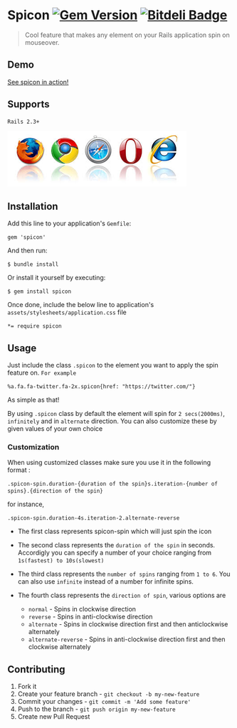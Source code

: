 # Spicon   [![Gem Version](https://badge.fury.io/rb/spicon.png)](http://badge.fury.io/rb/spicon)     [![Bitdeli Badge](https://d2weczhvl823v0.cloudfront.net/NikhilNanjappa/spicon/trend.png)](https://bitdeli.com/free "Bitdeli Badge")


> Cool feature that makes any element on your Rails application spin on mouseover.

## Demo

  [See spicon in action!](http://spicon.herokuapp.com)

## Supports

    Rails 2.3+

![Browsers](https://github.com/gemathon-warriors/spicon/raw/master/images/browsers.jpg "Mozilla, Chrome, Safari, Opera, IE10")

## Installation

Add this line to your application's `Gemfile`:

    gem 'spicon'

And then run:

    $ bundle install

Or install it yourself by executing:

    $ gem install spicon

Once done, include the below line to application's `assets/stylesheets/application.css` file

    *= require spicon    

## Usage

Just include the class `.spicon` to the element you want to apply the spin feature on. `For example`

    %a.fa.fa-twitter.fa-2x.spicon{href: "https://twitter.com/"}

As simple as that!

By using `.spicon` class by default the element will spin for `2 secs(2000ms)`, `infinitely` and in `alternate` direction. You can also customize these by given values of your own choice

### Customization

When using customized classes make sure you use it in the following format :

    .spicon-spin.duration-{duration of the spin}s.iteration-{number of spins}.{direction of the spin}

for instance,

	.spicon-spin.duration-4s.iteration-2.alternate-reverse	

+ The first class represents spicon-spin which will just spin the icon

+ The second class represents the `duration of the spin` in seconds. Accordigly you can specify a number of your choice ranging from `1s(fastest) to 10s(slowest)`

+ The third class represents the `number of spins` ranging from `1 to 6`. You can also use `infinite` instead of a number for infinite spins.

+ The fourth class represents the `direction of spin`, various options are
	- `normal` - Spins in clockwise direction
	- `reverse` - Spins in anti-clockwise direction
	- `alternate` - Spins in clockwise direction first and then anticlockwise alternately
	- `alternate-reverse` - Spins in anti-clockwise direction first and then clockwise alternately

## Contributing

1. Fork it
2. Create your feature branch - `git checkout -b my-new-feature`
3. Commit your changes - `git commit -m 'Add some feature'`
4. Push to the branch - `git push origin my-new-feature`
5. Create new Pull Request
